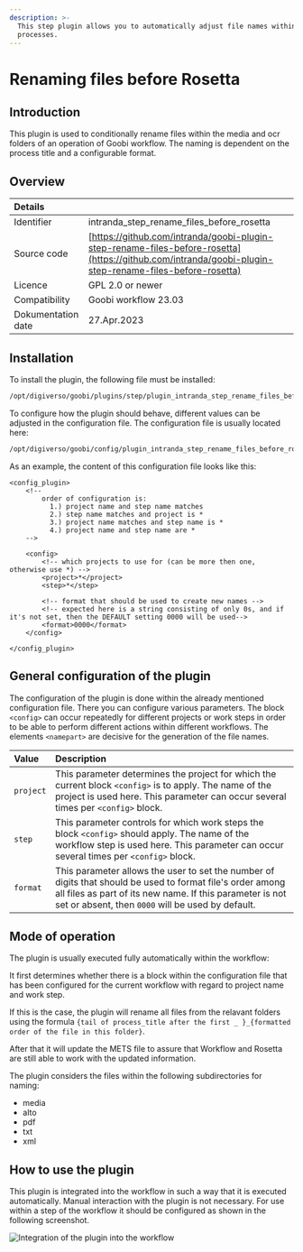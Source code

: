 ```yaml
---
description: >-
  This step plugin allows you to automatically adjust file names within Goobi's media and ocr folders and update the METS file of
  processes.
---
```


# Renaming files before Rosetta

## Introduction

This plugin is used to conditionally rename files within the media and ocr folders of an operation of Goobi workflow. The naming is dependent on the process title and a configurable format.

## Overview

| Details |  |
| :--- | :--- |
| Identifier | intranda\_step\_rename\_files\_before\_rosetta |
| Source code | [https://github.com/intranda/goobi-plugin-step-rename-files-before-rosetta](https://github.com/intranda/goobi-plugin-step-rename-files-before-rosetta) |
| Licence | GPL 2.0 or newer |
| Compatibility | Goobi workflow 23.03 |
| Dokumentation date | 27.Apr.2023 |

## Installation

To install the plugin, the following file must be installed:

```bash
/opt/digiverso/goobi/plugins/step/plugin_intranda_step_rename_files_before_rosetta.jar
```

To configure how the plugin should behave, different values can be adjusted in the configuration file. The configuration file is usually located here:

```bash
/opt/digiverso/goobi/config/plugin_intranda_step_rename_files_before_rosetta.xml
```

As an example, the content of this configuration file looks like this:

```markup
<config_plugin>
    <!--
        order of configuration is:
          1.) project name and step name matches
          2.) step name matches and project is *
          3.) project name matches and step name is *
          4.) project name and step name are *
	-->
    
    <config>
        <!-- which projects to use for (can be more then one, otherwise use *) -->
        <project>*</project>
        <step>*</step>
        
        <!-- format that should be used to create new names -->
        <!-- expected here is a string consisting of only 0s, and if it's not set, then the DEFAULT setting 0000 will be used-->
        <format>0000</format>
    </config>

</config_plugin>
```

## General configuration of the plugin

The configuration of the plugin is done within the already mentioned configuration file. There you can configure various parameters. The block `<config>` can occur repeatedly for different projects or work steps in order to be able to perform different actions within different workflows. The elements `<namepart>` are decisive for the generation of the file names.

| Value | Description |
| :--- | :--- |
| `project` | This parameter determines the project for which the current block `<config>` is to apply. The name of the project is used here. This parameter can occur several times per `<config>` block. |
| `step` | This parameter controls for which work steps the block `<config>` should apply. The name of the workflow step is used here. This parameter can occur several times per `<config>` block. |
| `format`  | This parameter allows the user to set the number of digits that should be used to format file's order among all files as part of its new name. If this parameter is not set or absent, then `0000` will be used by default. |

## Mode of operation

The plugin is usually executed fully automatically within the workflow: 

It first determines whether there is a block within the configuration file that has been configured for the current workflow with regard to project name and work step. 

If this is the case, the plugin will rename all files from the relavant folders using the formula `{tail of process_title after the first _ }_{formatted order of the file in this folder}`. 

After that it will update the METS file to assure that Workflow and Rosetta are still able to work with the updated information.

The plugin considers the files within the following subdirectories for naming:

* media
* alto
* pdf
* txt
* xml

## How to use the plugin

This plugin is integrated into the workflow in such a way that it is executed automatically. Manual interaction with the plugin is not necessary. For use within a step of the workflow it should be configured as shown in the following screenshot.

![Integration of the plugin into the workflow](../.gitbook/assets/intranda_step_rename_files_before_rosetta.png)
